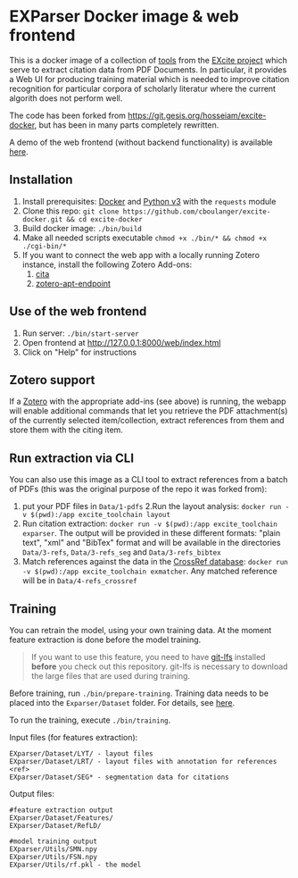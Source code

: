 # EXParser Docker image & web frontend

This is a docker image of a collection of [tools](https://excite.informatik.uni-stuttgart.de/#software) 
from the [EXcite project](https://excite.informatik.uni-stuttgart.de/)
which serve to extract citation data from PDF Documents. In particular, it provides a Web UI 
for producing training material which is needed to improve citation recognition for
particular corpora of scholarly literatur where the current algorith does not perform well.

The code has been forked from https://git.gesis.org/hosseiam/excite-docker, but has been
in many parts completely rewritten. 

A demo of the web frontend (without backend functionality) is available 
[here](https://cboulanger.github.io/excite-docker/web/index.html).

## Installation

1. Install prerequisites: [Docker](https://docs.docker.com/install) and [Python v3](https://www.python.org/downloads/) 
   with the `requests` module
2. Clone this repo: `git clone https://github.com/cboulanger/excite-docker.git && cd excite-docker`
3. Build docker image: `./bin/build`
4. Make all needed scripts executable `chmod +x ./bin/* && chmod +x ./cgi-bin/*`
5. If you want to connect the web app with a locally running Zotero instance, install the following Zotero Add-ons:
   1. [cita](https://github.com/diegodlh/zotero-cita/raw/bc59a5f86285b74e6c23d75f557295ea492da1ae/cita.xpi)
   2. [zotero-apt-endpoint](https://github.com/Dominic-DallOsto/zotero-api-endpoint/releases/tag/builds/latest)

## Use of the web frontend

1. Run server: `./bin/start-server`
2. Open frontend at http://127.0.0.1:8000/web/index.html
3. Click on "Help" for instructions

## Zotero support

If a [Zotero](https://zotero.org) with the appropriate add-ins (see above) is running, the webapp will enable
additional commands that let you retrieve the PDF attachment(s) of the currently selected item/collection,
extract references from them and store them with the citing item. 

## Run extraction via CLI

You can also use this image as a CLI tool to extract references from a batch of PDFs (this was the original 
purpose of the repo it was forked from):

1. put your PDF files in `Data/1-pdfs`
2.Run the layout analysis: `docker run -v $(pwd):/app excite_toolchain layout`
2. Run citation extraction: `docker run -v $(pwd):/app excite_toolchain exparser`. 
The output will be provided in these different formats: "plain text", "xml" and
"BibTex" format and will be available in the directories `Data/3-refs`, `Data/3-refs_seg` 
and `Data/3-refs_bibtex`
3. Match references against the data in the [CrossRef database](https://www.crossref.org/): 
`docker run -v $(pwd):/app excite_toolchain exmatcher`. Any matched reference will be in 
`Data/4-refs_crossref`

## Training

You can retrain the model, using your own training data. At the moment feature
extraction is done before the model training. 

> If you want to use this feature, you need to have
[git-lfs](https://www.atlassian.com/git/tutorials/git-lfs) installed **before** you
check out this repository. git-lfs is necessary to download the large files that
are used during training.

Before training, run `./bin/prepare-training`. Training data needs to be placed into 
the `Exparser/Dataset` folder. For details, see [here](./EXparser/Dataset/README.md).

To run the training, execute `./bin/training`.

Input files (for features extraction):
```
EXparser/Dataset/LYT/ - layout files
EXparser/Dataset/LRT/ - layout files with annotation for references <ref>
EXparser/Dataset/SEG* - segmentation data for citations 
```

Output files:
```text
#feature extraction output
EXparser/Dataset/Features/
EXparser/Dataset/RefLD/

#model training output
EXparser/Utils/SMN.npy
EXparser/Utils/FSN.npy
EXparser/Utils/rf.pkl - the model
```

